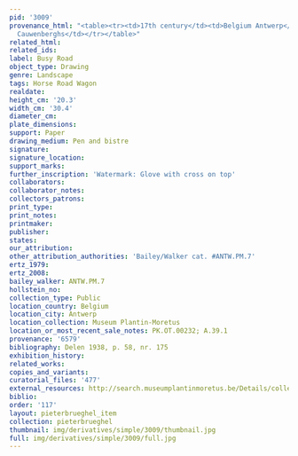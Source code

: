 ```yaml
---
pid: '3009'
provenance_html: "<table><tr><td>17th century</td><td>Belgium Antwerp</td><td>Van
  Cauwenberghs</td></tr></table>"
related_html: 
related_ids: 
label: Busy Road
object_type: Drawing
genre: Landscape
tags: Horse Road Wagon
realdate: 
height_cm: '20.3'
width_cm: '30.4'
diameter_cm: 
plate_dimensions: 
support: Paper
drawing_medium: Pen and bistre
signature: 
signature_location: 
support_marks: 
further_inscription: 'Watermark: Glove with cross on top'
collaborators: 
collaborator_notes: 
collectors_patrons: 
print_type: 
print_notes: 
printmaker: 
publisher: 
states: 
our_attribution: 
other_attribution_authorities: 'Bailey/Walker cat. #ANTW.PM.7'
ertz_1979: 
ertz_2008: 
bailey_walker: ANTW.PM.7
hollstein_no: 
collection_type: Public
location_country: Belgium
location_city: Antwerp
location_collection: Museum Plantin-Moretus
location_or_most_recent_sale_notes: PK.OT.00232; A.39.1
provenance: '6579'
bibliography: Delen 1938, p. 58, nr. 175
exhibition_history: 
related_works: 
copies_and_variants: 
curatorial_files: '477'
external_resources: http://search.museumplantinmoretus.be/Details/collect/276964
biblio: 
order: '117'
layout: pieterbrueghel_item
collection: pieterbrueghel
thumbnail: img/derivatives/simple/3009/thumbnail.jpg
full: img/derivatives/simple/3009/full.jpg
---
```

